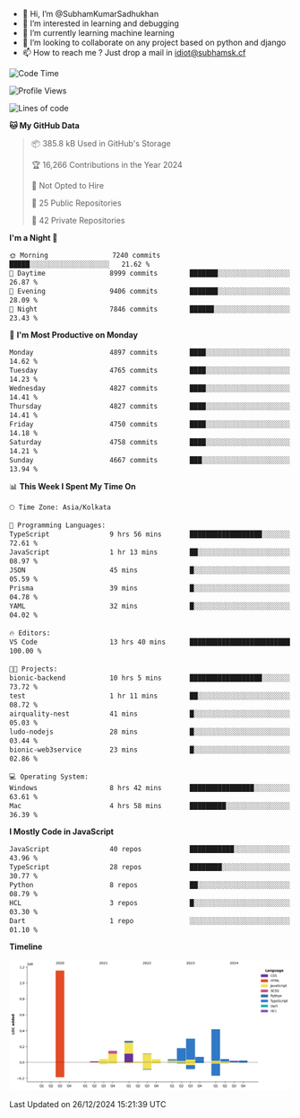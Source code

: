 - 👋 Hi, I’m @SubhamKumarSadhukhan
- 👀 I’m interested in learning and debugging
- 🌱 I’m currently learning machine learning
- 💞️ I’m looking to collaborate on any project based on python and django
- 📫 How to reach me ?
      Just drop a mail in idiot@subhamsk.cf

<!---
SubhamKumarSadhukhan/SubhamKumarSadhukhan is a ✨ special ✨ repository because its `README.md` (this file) appears on your GitHub profile.
You can click the Preview link to take a look at your changes.
--->


<!--START_SECTION:waka-->
![Code Time](http://img.shields.io/badge/Code%20Time-2%2C689%20hrs%2026%20mins-blue)

![Profile Views](http://img.shields.io/badge/Profile%20Views-0-blue)

![Lines of code](https://img.shields.io/badge/From%20Hello%20World%20I%27ve%20Written-2.9%20million%20lines%20of%20code-blue)

**🐱 My GitHub Data** 

> 📦 385.8 kB Used in GitHub's Storage 
 > 
> 🏆 16,266 Contributions in the Year 2024
 > 
> 🚫 Not Opted to Hire
 > 
> 📜 25 Public Repositories 
 > 
> 🔑 42 Private Repositories 
 > 
**I'm a Night 🦉** 

```text
🌞 Morning                7240 commits        █████░░░░░░░░░░░░░░░░░░░░   21.62 % 
🌆 Daytime                8999 commits        ███████░░░░░░░░░░░░░░░░░░   26.87 % 
🌃 Evening                9406 commits        ███████░░░░░░░░░░░░░░░░░░   28.09 % 
🌙 Night                  7846 commits        ██████░░░░░░░░░░░░░░░░░░░   23.43 % 
```
📅 **I'm Most Productive on Monday** 

```text
Monday                   4897 commits        ████░░░░░░░░░░░░░░░░░░░░░   14.62 % 
Tuesday                  4765 commits        ████░░░░░░░░░░░░░░░░░░░░░   14.23 % 
Wednesday                4827 commits        ████░░░░░░░░░░░░░░░░░░░░░   14.41 % 
Thursday                 4827 commits        ████░░░░░░░░░░░░░░░░░░░░░   14.41 % 
Friday                   4750 commits        ████░░░░░░░░░░░░░░░░░░░░░   14.18 % 
Saturday                 4758 commits        ████░░░░░░░░░░░░░░░░░░░░░   14.21 % 
Sunday                   4667 commits        ███░░░░░░░░░░░░░░░░░░░░░░   13.94 % 
```


📊 **This Week I Spent My Time On** 

```text
🕑︎ Time Zone: Asia/Kolkata

💬 Programming Languages: 
TypeScript               9 hrs 56 mins       ██████████████████░░░░░░░   72.61 % 
JavaScript               1 hr 13 mins        ██░░░░░░░░░░░░░░░░░░░░░░░   08.97 % 
JSON                     45 mins             █░░░░░░░░░░░░░░░░░░░░░░░░   05.59 % 
Prisma                   39 mins             █░░░░░░░░░░░░░░░░░░░░░░░░   04.78 % 
YAML                     32 mins             █░░░░░░░░░░░░░░░░░░░░░░░░   04.02 % 

🔥 Editors: 
VS Code                  13 hrs 40 mins      █████████████████████████   100.00 % 

🐱‍💻 Projects: 
bionic-backend           10 hrs 5 mins       ██████████████████░░░░░░░   73.72 % 
test                     1 hr 11 mins        ██░░░░░░░░░░░░░░░░░░░░░░░   08.72 % 
airquality-nest          41 mins             █░░░░░░░░░░░░░░░░░░░░░░░░   05.03 % 
ludo-nodejs              28 mins             █░░░░░░░░░░░░░░░░░░░░░░░░   03.44 % 
bionic-web3service       23 mins             █░░░░░░░░░░░░░░░░░░░░░░░░   02.86 % 

💻 Operating System: 
Windows                  8 hrs 42 mins       ████████████████░░░░░░░░░   63.61 % 
Mac                      4 hrs 58 mins       █████████░░░░░░░░░░░░░░░░   36.39 % 
```

**I Mostly Code in JavaScript** 

```text
JavaScript               40 repos            ███████████░░░░░░░░░░░░░░   43.96 % 
TypeScript               28 repos            ████████░░░░░░░░░░░░░░░░░   30.77 % 
Python                   8 repos             ██░░░░░░░░░░░░░░░░░░░░░░░   08.79 % 
HCL                      3 repos             █░░░░░░░░░░░░░░░░░░░░░░░░   03.30 % 
Dart                     1 repo              ░░░░░░░░░░░░░░░░░░░░░░░░░   01.10 % 
```



**Timeline**

![Lines of Code chart](https://raw.githubusercontent.com/SubhamKumarSadhukhan/SubhamKumarSadhukhan/main/assets/bar_graph.png)


 Last Updated on 26/12/2024 15:21:39 UTC
<!--END_SECTION:waka-->
